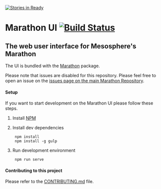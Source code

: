 [![Stories in Ready](https://badge.waffle.io/mesosphere/marathon.png?label=ready,gui&title=Ready)](https://waffle.io/mesosphere/marathon?label=gui)
# Marathon UI [![Build Status](https://travis-ci.org/mesosphere/marathon-ui.png?branch=master)](https://travis-ci.org/mesosphere/marathon-ui)

## The web user interface for Mesosphere's Marathon

The UI is bundled with the [Marathon](https://github.com/mesosphere/marathon) package.

Please note that issues are disabled for this repository. Please feel free to open an issue on the
[issues page on the main Marathon Repository](https://github.com/mesosphere/marathon/issues?q=is%3Aopen+is%3Aissue+label%3Agui).

#### Setup

If you want to start development on the Marathon UI please follow these steps.

1. Install [NPM](https://npmjs.org/)

2. Install dev dependencies

        npm install
        npm install -g gulp

3. Run development environment

        npm run serve

#### Contributing to this project

Please refer to the [CONTRIBUTING.md](https://github.com/mesosphere/marathon-ui/blob/master/CONTRIBUTING.md) file.
